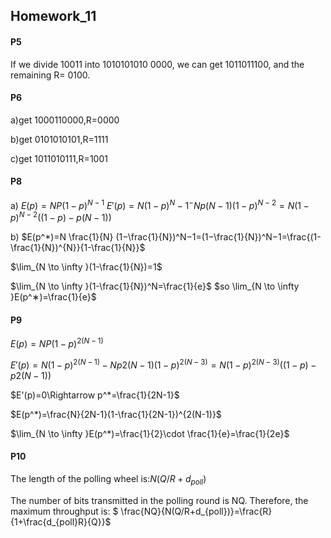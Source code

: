 ## Homework_11

#### P5
If we divide 10011 into 1010101010 0000, we can get 1011011100, and the remaining R= 0100. 
#### P6
a)get 1000110000,R=0000

b)get 0101010101,R=1111

c)get 1011010111,R=1001

#### P8
a)
$E(p)=NP(1-p)^{N-1}$
$E'(p)=N(1-p)^N-1^-Np(N-1)(1-p)^{N-2}=N(1-p)^{N-2}((1-p)-p(N-1))$

b)
$E(p^*)=N \frac{1}{N} (1−\frac{1}{N})^N−1=(1−\frac{1}{N})^N−1=\frac{(1-\frac{1}{N})^{N}}{1-\frac{1}{N}}$

$\lim_{N \to \infty }(1-\frac{1}{N})=1$

$\lim_{N \to \infty }(1-\frac{1}{N})^N=\frac{1}{e}$
$so \lim_{N \to \infty }E(p^∗)=\frac{1}{e}$

#### P9

$E(p)=NP(1−p)^{2(N−1)}$

$E'(p)=N(1-p)^{2(N-1)}-Np2(N-1)(1-p)^{2(N-3)}=N(1−p)^{2(N−3)}((1−p)-p2(N−1))$

$E'(p)=0\Rightarrow p^*=\frac{1}{2N-1}$

$E(p^*)=\frac{N}{2N-1}(1-\frac{1}{2N-1})^{2(N-1)}$

$\lim_{N \to \infty }E(p^*)=\frac{1}{2}\cdot \frac{1}{e}=\frac{1}{2e}$

#### P10

The length of the polling wheel is:$N(Q/R+d_{poll})$

The number of bits transmitted in the polling round is NQ. Therefore, the maximum throughput is:
$ \frac{NQ}{N(Q/R+d_{poll})}=\frac{R}{1+\frac{d_{poll}R}{Q}}$
